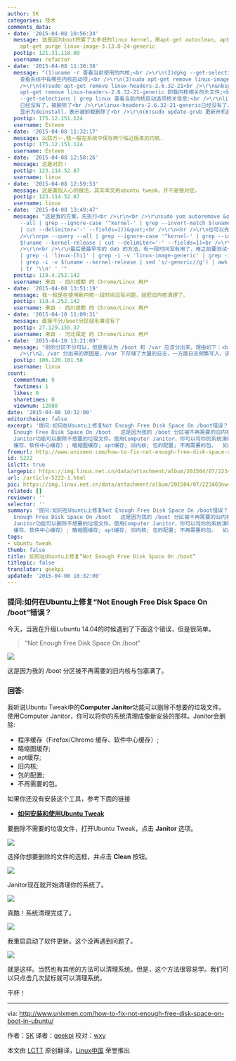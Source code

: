 ```yaml
---
author: SK
categories: 技术
comments_data:
- date: '2015-04-08 10:56:34'
  message: 这是因为boot积累了太多旧的linux kernel，用apt-get autoclean, apt-get autoremove是不会自动清除老kernel的，但是可以用
    apt-get purge linux-image-3.13.0-24-generic
  postip: 121.31.118.80
  username: refactor
- date: '2015-04-08 11:30:38'
  message: "(1)uname -r 查看当前使用的内核;<br />\r\n(2)dpkg --get-selections | grep linux
    查看系统中有哪些内核启动项;<br />\r\n(3)sudo apt-get remove linux-image-XXXXX-generic 删除旧内核启动项;<br
    />\r\n(4)sudo apt-get remove linux-headers-2.6.32-21<br />\r\n&nbsp; &nbsp;&nbsp;&nbsp;sudo
    apt-get remove linux-headers-2.6.32-21-generic 卸载内核相关的头文件;<br />\r\n<br />\r\n(5)删除完后，再用命令：dpkg
    --get-selections | grep linux 查看当前内核启动选项相关信息:<br />\r\nlinux-headers-2.6.32-21
    已经没有了，被删除了<br />\r\nlinux-headers-2.6.32-21-generic已经没有了，被删除了<br />\r\nlinux-image-2.6.32-21-generic
    显示为deinstall，表示被卸载删除了<br />\r\n(6)sudo update-grub 更新开机启动控制文件."
  postip: 175.12.151.124
  username: Esteem
- date: '2015-04-08 11:32:17'
  message: 以防万一,我一般在系统中保存两个临近版本的内核.
  postip: 175.12.151.124
  username: Esteem
- date: '2015-04-08 12:58:26'
  message: 这是对的！
  postip: 123.114.52.87
  username: linux
- date: '2015-04-08 12:59:53'
  message: 这是直指人心的做法，其实本文用ubuntu tweak，并不是很对症。
  postip: 123.114.52.87
  username: linux
- date: '2015-04-08 13:49:47'
  message: "这是我的方案，先执行<br />\r\n<br />\r\nsudo yum autoremove &quot;$(rpm --query
    --all | grep --ignore-case '^kernel-' | grep --invert-match $(uname --kernel-release
    | cut --delimiter='-' --fields=1))&quot;<br />\r\n<br />\r\n也可以先执行<br />\r\n<br
    />\r\nrpm --query --all | grep --ignore-case '^kernel-' | grep --invert-match
    $(uname --kernel-release | cut --delimiter='-' --fields=1)<br />\r\n<br />\r\n人工确认没有问题后再执行。<br
    />\r\n<br />\r\n最后是最早写的 deb 的方法，有一段时间没有用了，用之前要测试一下。<br />\r\n<br />\r\ndpkg --list
    | grep -i 'linux-[hi]' | grep -i -v 'linux-image-generic' | grep -i -v 'linux-headers-generic'
    | grep -i -v $(uname --kernel-release | sed 's/-generic//g') | awk '{print $2}'
    | tr '\\n' ' '"
  postip: 119.4.252.142
  username: 来自 - 四川成都 的 Chrome/Linux 用户
- date: '2015-04-08 13:51:19'
  message: 我一般是在使用新内核一段时间没有问题，就把旧内核清理了。
  postip: 119.4.252.142
  username: 来自 - 四川成都 的 Chrome/Linux 用户
- date: '2015-04-10 11:09:31'
  message: 直接不分/boot分区就毛事没有了
  postip: 27.129.155.37
  username: 来自 - 河北保定 的 Chrome/Linux 用户
- date: '2015-04-10 13:21:09'
  message: "别的分区不分可以，但是我认为 /boot 和 /var 应该分出来，理由如下：<br />\r\n1、/boot 分出来，有利于处理引导问题，如果引导出现问题了，你单独制作一个引导分区会方便一些<br
    />\r\n2、/var 分出来的原因是，/var 下存储了大量的日志，一方面日志频繁写入，该分区的硬件损坏的几率高一些，另外一方面，日志增长有时候是不可预计的，所以建议分出去。"
  postip: 106.120.101.58
  username: linux
count:
  commentnum: 9
  favtimes: 1
  likes: 0
  sharetimes: 0
  viewnum: 12080
date: '2015-04-08 10:32:00'
editorchoice: false
excerpt: '提问:如何在Ubuntu上修复Not Enough Free Disk Space On /boot错误？ 今天，当我在升级Lubuntu 14.04的时候遇到了下面这个错误，但是很简单。  Not
  Enough Free Disk Space On /boot   这是因为我的 /boot 分区被不再需要的旧内核与包塞满了。 回答: 我听说Ubuntu Tweak中的Computer
  Janitor功能可以删除不想要的垃圾文件。使用Computer Janitor，你可以将你的系统清理成像新安装的那样。Janitor会删除:  程序缓存（Firefox/Chrome
  缓存、软件中心缓存）; 略缩图缓存; apt缓存; 旧内核; 包的配置; 不再需要的包。  如果你还没有安装这个工'
fromurl: http://www.unixmen.com/how-to-fix-not-enough-free-disk-space-on-boot-in-ubuntu/
id: 5222
islctt: true
largepic: https://img.linux.net.cn/data/attachment/album/201504/07/223403nw4q215kx8l2mqx7.png
url: /article-5222-1.html
pic: https://img.linux.net.cn/data/attachment/album/201504/07/223403nw4q215kx8l2mqx7.png.thumb.jpg
related: []
reviewer: ''
selector: ''
summary: '提问:如何在Ubuntu上修复Not Enough Free Disk Space On /boot错误？ 今天，当我在升级Lubuntu 14.04的时候遇到了下面这个错误，但是很简单。  Not
  Enough Free Disk Space On /boot   这是因为我的 /boot 分区被不再需要的旧内核与包塞满了。 回答: 我听说Ubuntu Tweak中的Computer
  Janitor功能可以删除不想要的垃圾文件。使用Computer Janitor，你可以将你的系统清理成像新安装的那样。Janitor会删除:  程序缓存（Firefox/Chrome
  缓存、软件中心缓存）; 略缩图缓存; apt缓存; 旧内核; 包的配置; 不再需要的包。  如果你还没有安装这个工'
tags:
- ubuntu tweak
thumb: false
title: 如何在Ubuntu上修复“Not Enough Free Disk Space On /boot”
titlepic: false
translator: geekpi
updated: '2015-04-08 10:32:00'
---
```


### 提问:如何在Ubuntu上修复“Not Enough Free Disk Space On /boot”错误？


今天，当我在升级Lubuntu 14.04的时候遇到了下面这个错误，但是很简单。



> 
> “Not Enough Free Disk Space On /boot”
> 
> 
> 


![](/data/attachment/album/201504/07/223403nw4q215kx8l2mqx7.png)


这是因为我的 /boot 分区被不再需要的旧内核与包塞满了。


### 回答:


我听说Ubuntu Tweak中的**Computer Janitor**功能可以删除不想要的垃圾文件。使用Computer Janitor，你可以将你的系统清理成像新安装的那样。Janitor会删除:


* 程序缓存（Firefox/Chrome 缓存、软件中心缓存）;
* 略缩图缓存;
* apt缓存;
* 旧内核;
* 包的配置;
* 不再需要的包。


如果你还没有安装这个工具，参考下面的链接


* **[如何安装和使用Ubuntu Tweak](http://linux.cn/article-3335-1.html)**


要删除不需要的垃圾文件，打开Ubuntu Tweak，点击 **Janitor** 选项。


![](/data/attachment/album/201504/07/223406r5cvkiazrirgp9gj.png)


选择你想要删除的文件的选框，并点击 **Clean** 按钮。


![](/data/attachment/album/201504/07/223409mglg01h0gh8dlgq4.png)


Janitor现在就开始清理你的系统了。


![](/data/attachment/album/201504/07/223412i2e2u07gpn3n22vf.png)


真酷！系统清理完成了。


![](/data/attachment/album/201504/07/223413dett0l608kl0gztc.png)


我重启启动了软件更新。这个没再遇到问题了。


![](/data/attachment/album/201504/07/223414oot7mbb7bsyv9vr7.png)


就是这样。当然也有其他的方法可以清理系统。但是，这个方法很容易学。我们可以只点击几次鼠标就可以清理系统。


干杯！




---


via: <http://www.unixmen.com/how-to-fix-not-enough-free-disk-space-on-boot-in-ubuntu/>


作者：[SK](https://www.unixmen.com/author/sk/) 译者：[geekpi](https://github.com/geekpi) 校对：[wxy](https://github.com/wxy)


本文由 [LCTT](https://github.com/LCTT/TranslateProject) 原创翻译，[Linux中国](http://linux.cn/) 荣誉推出